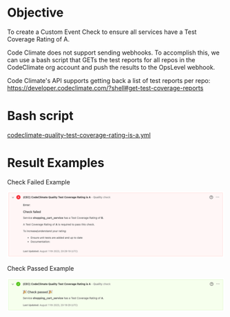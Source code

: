 # Objective

To create a Custom Event Check to ensure all services have a Test Coverage Rating of A.

Code Climate does not support sending webhooks.
To accomplish this, we can use a bash script that GETs the test reports for all repos in the CodeClimate org account and push the results to the OpsLevel webhook.

Code Climate's API supports getting back a list of test reports per repo: https://developer.codeclimate.com/?shell#get-test-coverage-reports

# Bash script

[codeclimate-quality-test-coverage-rating-is-a.yml](codeclimate-quality-test-coverage-rating-is-a.yml)

# Result Examples

Check Failed Example

![Check Failed Example Image](fail_message.png)

Check Passed Example

![Check Passed Example Image](pass_message.png)
